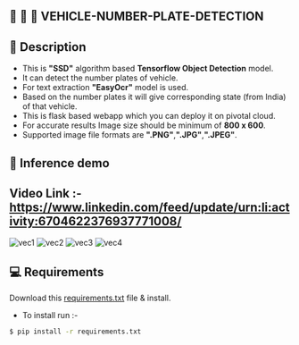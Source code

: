 ## :taxi: :blue_car: :truck: VEHICLE-NUMBER-PLATE-DETECTION

## 📝 Description

- This is **"SSD"** algorithm based **Tensorflow Object Detection** model.
- It can detect the number plates of vehicle.
- For text extraction **"EasyOcr"** model is used.
- Based on the number plates it will give corresponding state (from India) of that vehicle.
- This is flask based webapp which you can deploy it on pivotal cloud.
- For accurate results Image size should be minimum of **800 x 600**.
- Supported image file formats are **".PNG"**,**".JPG"**,**".JPEG"**.

## 🎯 Inference demo
## Video Link :-https://www.linkedin.com/feed/update/urn:li:activity:6704622376937771008/

![vec1](https://user-images.githubusercontent.com/62059604/103498966-7b7a9e00-4e6c-11eb-84ee-daa1ce148eaf.png)
![vec2](https://user-images.githubusercontent.com/62059604/103498974-8a615080-4e6c-11eb-8a0c-e9eb68413be8.png)
![vec3](https://user-images.githubusercontent.com/62059604/103498989-91885e80-4e6c-11eb-86d2-bd66752e13ce.png)
![vec4](https://user-images.githubusercontent.com/62059604/103498999-9f3de400-4e6c-11eb-8164-5042def92f7a.png)

## 💻 Requirements
 Download this [requirements.txt](https://github.com/akshaykadam771/VEHICLE-NUMBER-PLATE-DETECTION/blob/master/requirements.txt) file & install.
- To install run :-
```bash
$ pip install -r requirements.txt
```
